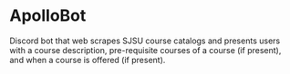 # ApolloBot
Discord bot that web scrapes SJSU course catalogs and presents users with a course description, pre-requisite courses of a course (if present), and when a course is offered (if present).
